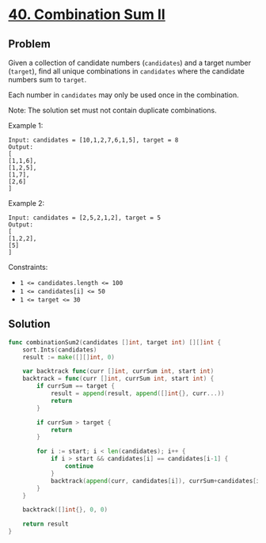 # [40. Combination Sum II](https://leetcode.com/problems/combination-sum-ii/)

## Problem

Given a collection of candidate numbers (`candidates`) and a target number (`target`), find all unique combinations in `candidates` where the candidate numbers sum to `target`.

Each number in `candidates` may only be used once in the combination.

Note: The solution set must not contain duplicate combinations.


Example 1:

```
Input: candidates = [10,1,2,7,6,1,5], target = 8
Output: 
[
[1,1,6],
[1,2,5],
[1,7],
[2,6]
]
```

Example 2:

```
Input: candidates = [2,5,2,1,2], target = 5
Output: 
[
[1,2,2],
[5]
]
``` 

Constraints:

- `1 <= candidates.length <= 100`
- `1 <= candidates[i] <= 50`
- `1 <= target <= 30`

## Solution

```go
func combinationSum2(candidates []int, target int) [][]int {
	sort.Ints(candidates)
	result := make([][]int, 0)

	var backtrack func(curr []int, currSum int, start int)
	backtrack = func(curr []int, currSum int, start int) {
		if currSum == target {
			result = append(result, append([]int{}, curr...))
			return
		}

		if currSum > target {
			return
		}

		for i := start; i < len(candidates); i++ {
			if i > start && candidates[i] == candidates[i-1] {
				continue
			}
			backtrack(append(curr, candidates[i]), currSum+candidates[i], i+1)
		}
	}

	backtrack([]int{}, 0, 0)

	return result
}
```